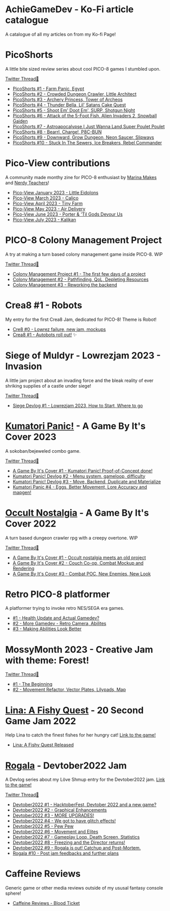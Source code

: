 # AchieGameDev - Ko-Fi article catalogue
A catalogue of all my articles on from my Ko-fi Page!

# PicoShorts
A little bite sized review series about cool PICO-8 games I stumbled upon.  

[Twitter Thread🧵](https://twitter.com/Achie7240/status/1665425528319246338)

- [PicoShorts #1 - Farm Panic, Egypt](https://ko-fi.com/post/PicoShorts-1-E1E29R7LV) 
- [PicoShorts #2 - Crowded Dungeon Crawler, Little Architect](https://ko-fi.com/post/Eng-PicoShorts-2--Crowded-Dungeon-Crawler-Lit-W7W2ADJDB)
- [PicoShorts #3 - Archery Princess, Tower of Archeos](https://ko-fi.com/post/Eng-PicoShorts-3--Archery-Princess-I3I7AIEZA)
- [PicoShorts #4 - Thunder Bella, Lil' Satans Cake Quest](https://ko-fi.com/post/Eng-PicoShorts-4--Thunder-Bella-Lil-Satans-C-V7V2D7QTW)
- [PicoShorts #5 - Shoot Em' Doot Em', SURP, Shotgun Night](https://ko-fi.com/Post/Eng-PicoShorts-5--Shotgun-Night-Shoot-Em-Doo-T6T1FTUL8) 
- [PicoShorts #6 - Attack of the 5-Foot Fish, Alien Invaders 2, Snowball Gaiden](https://ko-fi.com/post/PicoShorts-6--Attack-of-the-5-Foot-Fish-R6R7HAPH5)
- [PicoShorts #7 - Astroapocalypse,I Just Wanna Land,Super Poulet Poulet](https://ko-fi.com/post/PicoShorts-7--AstroapocalypseI-Just-Wanna-Land-E1E8HUNUA)
- [PicoShorts #8 - Bearrl, Charge!, P8C-BUN](https://ko-fi.com/post/PicoShorts-8--Bearrl-Charge-P8C-BUN-H2H8K6O60)
- [PicoShorts #9 - Downward, Grow Dungeon, Neon Saucer, Slipways](https://ko-fi.com/post/PicoShorts-9--Downward-Grow-Dungeon-Neon-Sauce-O5O8L3CHW)
- [PicoShorts #10 - Stuck In The Sewers, Ice Breakers, Rebel Commander](https://ko-fi.com/post/PicoShorts-10--Stuck-In-The-Sewers-Ice-Breakers-P5P4NVRHQ) 

# Pico-View contributions
A community made monthy zine for PICO-8 enthusiast by [Marina Makes](https://twitter.com/MarinaMakes) and [Nerdy Teachers](https://twitter.com/NerdyTeachers)!

- [Pico-View January 2023 - Little Eidolons](https://nerdyteachers.com/PICO-8/Pico-View/?issue=1)
- [Pico-View March 2023 - Calico](https://nerdyteachers.com/PICO-8/Pico-View/?issue=3)
- [Pico-View April 2023 - Tiny Farm](https://nerdyteachers.com/PICO-8/Pico-View/?issue=4#featuredReview)
- [Pico-View May 2023 - Air Delivery](https://nerdyteachers.com/PICO-8/Pico-View/?issue=5#featuredReview)
- [Pico-View June 2023 - Porter & 'Til Gods Devour Us](https://nerdyteachers.com/PICO-8/Pico-View/?issue=6#featuredReview2)
- [Pico-View July 2023 - Kalikan](https://nerdyteachers.com/PICO-8/Pico-View/?issue=7#featuredReview)

# PICO-8 Colony Management Project  
A try at making a turn based colony management game inside PICO-8. WIP  

[Twitter Thread🧵](https://twitter.com/Achie7240/status/1648051091781697537)

- [Colony Management Project #1 - The first few days of a project](https://ko-fi.com/post/Colony-Management-Project-1--The-first-few-days-A0A5J2DFS)
- [Colony Management #2 - Pathfinding, QoL, Depleting Resources](https://ko-fi.com/post/Colony-Management-2--Pathfinding-QoL-Depleting-G2G1JT4TT)
- [Colony Management #3 - Reworking the backend](https://ko-fi.com/post/Colony-Management-3--Reworking-the-backend-K3K8KNQU7)

# Crea8 #1 - Robots
My entry for the first Crea8 Jam, dedicated for PICO-8! Theme is Robot!

- [Cre8 #0 - Lowrez failure, new jam, mockups](https://ko-fi.com/post/Cre8-0--Lowrez-failure-new-jam-mockups-H2H2OS9DV)
- [Crea8 #1 - Autobots roll out!](https://ko-fi.com/post/Crea8-1--Autobots-roll-out-E1E2PECQF) ✨

# Siege of Muldyr - Lowrezjam 2023 - Invasion  
A little jam project about an invading force and the bleak reality of ever shriking supplies of a castle under siege!  

[Twitter Thread🧵](https://twitter.com/Achie7240/status/1687178336466817024)  

- [Siege Devlog #1 - Lowrezjam 2023, How to Start, Where to go](https://ko-fi.com/post/Siege-Devlog-1--Lowrezjam-2023-How-to-Start-Wh-I2I3O14RM) 


# [Kumatori Panic!](https://achie.itch.io/kumatori-panic) - A Game By It's Cover 2023  
A sokoban/bejeweled combo game.  

[Twitter Thread🧵](https://twitter.com/Achie7240/status/1675224388898021376)

- [A Game By It's Cover #1 - Kumatori Panic! Proof-of-Concept done!](https://ko-fi.com/post/A-Game-By-Its-Cover-1--Kumatori-Panic-Proof-of-J3J6MST5M) 
- [Kumatori Panic! Devlog #2 - Menu system, gameloop, difficulty](https://ko-fi.com/Post/AGBIC--Kumatori-Panic-Devlog-2--Menu-system-g-E1E5MTTV5)
- [Kumatori Panic! Devlog #3 - Move, Backend, Duplicate and Materialize](https://ko-fi.com/post/Kumatori-Panic-3--Move-Backend-Duplicate-and-M-A0A7MYEPA)
- [Kumatori Panic #4 - Eggs, Better Movement, Lore Accuracy and mapgen!](https://ko-fi.com/post/Kumatori-Panic-4--Eggs-Better-Movement-Lore-Ac-N4N0N6K7W)


# [Occult Nostalgia](https://achie.itch.io/occult-nostalgia) - A Game By It's Cover 2022  
A turn based dungeon crawler rpg with a creepy overtone. WIP  

[Twitter Thread🧵](https://twitter.com/Achie7240/status/1586100113956425728)  

- [A Game By It's Cover #1 - Occult nostalgia meets an old project](https://ko-fi.com/post/A-Game-By-Its-Cover-1--Occult-nostalgia-meets-a-C0C3FZFLM)
- [A Game By It's Cover #2 - Couch Co-op, Combat Mockup and Rendering](https://ko-fi.com/post/A-Game-By-Its-Cover-2--Couch-Co-op-Combat-Mock-E1E8G6HWY)
- [A Game By It's Cover #3 - Combat POC, New Enemies, New Look](https://ko-fi.com/post/A-Game-By-Its-Cover-3--Combat-POC-New-Enemies-L3L4GF2I3)

# Retro PICO-8 platformer  
A platformer trying to invoke retro NES/SEGA era games.

- [#1 - Health Update and Actual Gamedev?](https://ko-fi.com/post/Health-Update-and-Actual-Gamedev-J3J7D7369)
- [#2 - More Gamedev - Retro Camera, Abilites](https://ko-fi.com/post/More-Gamedev--Retro-Camera-Abilites-C0C1DCSJD)
- [#3 - Making Abilities Look Better](https://ko-fi.com/post/ENGHUN-Unnamed-Project--Making-Abilites-Look-B-X8X2DH3X2)

# MossyMonth 2023 - Creative Jam with theme: Forest!

[Twitter Thread🧵](https://twitter.com/Achie7240/status/1668344676267487232)

- [#1 - The Beginning](https://ko-fi.com/post/MossyMonth-2023-1--The-Beginnings-C0C5M7HZ3)
- [#2 - Movement Refactor, Vector Plates, Lilypads, Map](https://ko-fi.com/post/Mossy-Month-2--Movement-Refactor-Vector-Plates-E1E2MLT9O)

# [Lina: A Fishy Quest](https://achie.itch.io/lina-a-fishy-quest) - 20 Second Game Jam 2022  
Help Lina to catch the finest fishes for her hungry cat! [Link to the game!](https://achie.itch.io/lina-a-fishy-quest)
- [Lina: A Fishy Quest Released](https://ko-fi.com/post/Lina-A-Fishy-Quest-is-out--20-second-game-jam-O5O1G84J9) 

# [Rogala](https://achie.itch.io/rogala) - Devtober2022 Jam
A Devlog series about my Löve Shmup entry for the Devtober2022 jam. [Link to the game!](https://achie.itch.io/rogala)

[Twitter Thread🧵](https://twitter.com/Achie7240/status/1577053869481525248)  

- [Devtober2022 #1 - HacktoberFest, Devtober 2022 and a new game?](https://ko-fi.com/post/Eng-HacktoberFest-Devtober-2022-and-a-new-game-X8X8FJPDN)
- [Devtober2022 #2 - Graphical Enhancements](https://ko-fi.com/Post/Eng-Devtober2020-2--Graphical-Enhancements-X8X3FKCIB)
- [Devtober2022 #3 - MORE UPGRADES!](https://ko-fi.com/Post/Eng-Devtober2022-3--MORE-UPGRADES-R6R3FL67S)
- [Devtober2022 #4 - We got to have glitch effects!](https://ko-fi.com/Post/Eng-Devtober2022-4--We-got-to-have-glitch-effe-S6S1FM1IC)
- [Devtober2022 #5 - Pew Pew](https://ko-fi.com/Post/Eng-Devtober2022-5--Pew-Pew-L4L1FMRQL)
- [Devtober2022 #6 - Movement and Elites](https://ko-fi.com/Post/Devtober2022-6--Movement-and-Elites-K3K1FUUGD) 
- [Devtober2022 #7 - Gameplay Loop, Death Screen, Statistics](https://ko-fi.com/post/Devtober2022-7--Gameplay-Loop-Death-Screen-Sta-A0A2FVJ4A)
- [Devtober2022 #8 - Freezing and the Director returns!](https://ko-fi.com/Post/Devtober2022-8--Freezing-and-the-Director-return-H2H5FXS8P)
- [Devtober2022 #9 - Rogala is out! Catchup and Post-Mortem.](https://ko-fi.com/Post/Devtober-9--Rogala-is-out-Catchup-and-Post-Mort-K3K3G1LU9)
- [Rogala #10 - Post jam feedbacks and further plans](https://ko-fi.com/post/Rogala-10--Recievment-and-further-plans-Q5Q8GRVMM)

# Caffeine Reviews
Generic game or other media reviews outside of my ususal fantasy console sphere!

- [Caffeine Reviews - Blood Ticket](https://ko-fi.com/post/Caffeine-Reviews--Blood-Ticket-R6R8FW6HR) 
